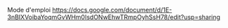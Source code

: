 Mode d'emploi
https://docs.google.com/document/d/1E-3nBIXVoibaYoqmGvWHm0IsdONwEhwTRmpOyhSsH78/edit?usp=sharing 
